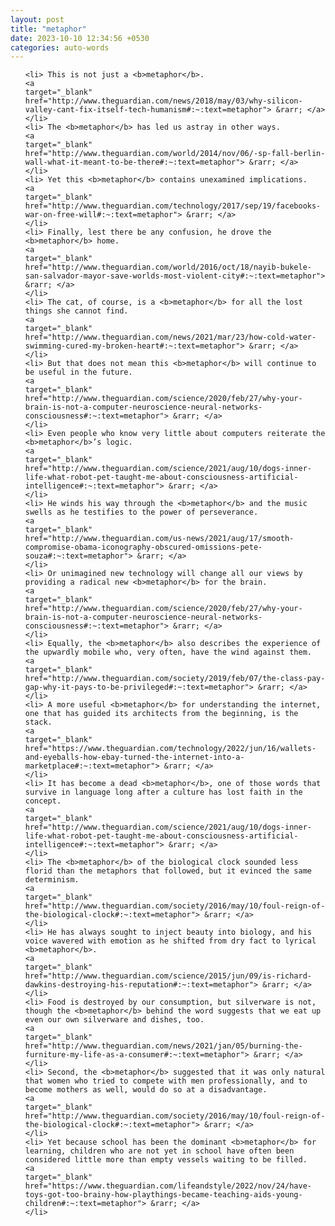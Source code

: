 ```yaml
---
layout: post
title: "metaphor"
date: 2023-10-10 12:34:56 +0530
categories: auto-words
---
```

<ol>

    <li> This is not just a <b>metaphor</b>.
    <a 
    target="_blank" 
    href="http://www.theguardian.com/news/2018/may/03/why-silicon-valley-cant-fix-itself-tech-humanism#:~:text=metaphor"> &rarr; </a>
    </li>
    <li> The <b>metaphor</b> has led us astray in other ways.
    <a 
    target="_blank" 
    href="http://www.theguardian.com/world/2014/nov/06/-sp-fall-berlin-wall-what-it-meant-to-be-there#:~:text=metaphor"> &rarr; </a>
    </li>
    <li> Yet this <b>metaphor</b> contains unexamined implications.
    <a 
    target="_blank" 
    href="http://www.theguardian.com/technology/2017/sep/19/facebooks-war-on-free-will#:~:text=metaphor"> &rarr; </a>
    </li>
    <li> Finally, lest there be any confusion, he drove the <b>metaphor</b> home.
    <a 
    target="_blank" 
    href="http://www.theguardian.com/world/2016/oct/18/nayib-bukele-san-salvador-mayor-save-worlds-most-violent-city#:~:text=metaphor"> &rarr; </a>
    </li>
    <li> The cat, of course, is a <b>metaphor</b> for all the lost things she cannot find.
    <a 
    target="_blank" 
    href="http://www.theguardian.com/news/2021/mar/23/how-cold-water-swimming-cured-my-broken-heart#:~:text=metaphor"> &rarr; </a>
    </li>
    <li> But that does not mean this <b>metaphor</b> will continue to be useful in the future.
    <a 
    target="_blank" 
    href="http://www.theguardian.com/science/2020/feb/27/why-your-brain-is-not-a-computer-neuroscience-neural-networks-consciousness#:~:text=metaphor"> &rarr; </a>
    </li>
    <li> Even people who know very little about computers reiterate the <b>metaphor</b>’s logic.
    <a 
    target="_blank" 
    href="http://www.theguardian.com/science/2021/aug/10/dogs-inner-life-what-robot-pet-taught-me-about-consciousness-artificial-intelligence#:~:text=metaphor"> &rarr; </a>
    </li>
    <li> He winds his way through the <b>metaphor</b> and the music swells as he testifies to the power of perseverance.
    <a 
    target="_blank" 
    href="http://www.theguardian.com/us-news/2021/aug/17/smooth-compromise-obama-iconography-obscured-omissions-pete-souza#:~:text=metaphor"> &rarr; </a>
    </li>
    <li> Or unimagined new technology will change all our views by providing a radical new <b>metaphor</b> for the brain.
    <a 
    target="_blank" 
    href="http://www.theguardian.com/science/2020/feb/27/why-your-brain-is-not-a-computer-neuroscience-neural-networks-consciousness#:~:text=metaphor"> &rarr; </a>
    </li>
    <li> Equally, the <b>metaphor</b> also describes the experience of the upwardly mobile who, very often, have the wind against them.
    <a 
    target="_blank" 
    href="http://www.theguardian.com/society/2019/feb/07/the-class-pay-gap-why-it-pays-to-be-privileged#:~:text=metaphor"> &rarr; </a>
    </li>
    <li> A more useful <b>metaphor</b> for understanding the internet, one that has guided its architects from the beginning, is the stack.
    <a 
    target="_blank" 
    href="https://www.theguardian.com/technology/2022/jun/16/wallets-and-eyeballs-how-ebay-turned-the-internet-into-a-marketplace#:~:text=metaphor"> &rarr; </a>
    </li>
    <li> It has become a dead <b>metaphor</b>, one of those words that survive in language long after a culture has lost faith in the concept.
    <a 
    target="_blank" 
    href="http://www.theguardian.com/science/2021/aug/10/dogs-inner-life-what-robot-pet-taught-me-about-consciousness-artificial-intelligence#:~:text=metaphor"> &rarr; </a>
    </li>
    <li> The <b>metaphor</b> of the biological clock sounded less florid than the metaphors that followed, but it evinced the same determinism.
    <a 
    target="_blank" 
    href="http://www.theguardian.com/society/2016/may/10/foul-reign-of-the-biological-clock#:~:text=metaphor"> &rarr; </a>
    </li>
    <li> He has always sought to inject beauty into biology, and his voice wavered with emotion as he shifted from dry fact to lyrical <b>metaphor</b>.
    <a 
    target="_blank" 
    href="http://www.theguardian.com/science/2015/jun/09/is-richard-dawkins-destroying-his-reputation#:~:text=metaphor"> &rarr; </a>
    </li>
    <li> Food is destroyed by our consumption, but silverware is not, though the <b>metaphor</b> behind the word suggests that we eat up even our own silverware and dishes, too.
    <a 
    target="_blank" 
    href="http://www.theguardian.com/news/2021/jan/05/burning-the-furniture-my-life-as-a-consumer#:~:text=metaphor"> &rarr; </a>
    </li>
    <li> Second, the <b>metaphor</b> suggested that it was only natural that women who tried to compete with men professionally, and to become mothers as well, would do so at a disadvantage.
    <a 
    target="_blank" 
    href="http://www.theguardian.com/society/2016/may/10/foul-reign-of-the-biological-clock#:~:text=metaphor"> &rarr; </a>
    </li>
    <li> Yet because school has been the dominant <b>metaphor</b> for learning, children who are not yet in school have often been considered little more than empty vessels waiting to be filled.
    <a 
    target="_blank" 
    href="https://www.theguardian.com/lifeandstyle/2022/nov/24/have-toys-got-too-brainy-how-playthings-became-teaching-aids-young-children#:~:text=metaphor"> &rarr; </a>
    </li>